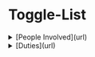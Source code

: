 # Toggle-List

<details>
  <summary> [People Involved](url) </summary>
  
  1. [Melissa](url)
  2. [Paul](url)
  3. [Sam](url)
</details>
  
<details>
  <summary> [Duties](url) </summary>
  
  1. [Melissa- Refreshments](url)
  2. [Paul- Gifts](url)
  3. [Sam- Venue](url)
</details>
  
  


   

  
